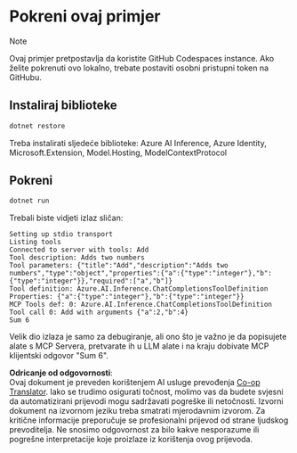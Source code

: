 <!--
CO_OP_TRANSLATOR_METADATA:
{
  "original_hash": "24b8b80f2e64a0ee05d1fc394c158638",
  "translation_date": "2025-05-17T10:44:52+00:00",
  "source_file": "03-GettingStarted/03-llm-client/solution/dotnet/README.md",
  "language_code": "hr"
}
-->
# Pokreni ovaj primjer

> [!NOTE]
> Ovaj primjer pretpostavlja da koristite GitHub Codespaces instance. Ako želite pokrenuti ovo lokalno, trebate postaviti osobni pristupni token na GitHubu.

## Instaliraj biblioteke

```sh
dotnet restore
```

Treba instalirati sljedeće biblioteke: Azure AI Inference, Azure Identity, Microsoft.Extension, Model.Hosting, ModelContextProtocol

## Pokreni

```sh 
dotnet run
```

Trebali biste vidjeti izlaz sličan:

```text
Setting up stdio transport
Listing tools
Connected to server with tools: Add
Tool description: Adds two numbers
Tool parameters: {"title":"Add","description":"Adds two numbers","type":"object","properties":{"a":{"type":"integer"},"b":{"type":"integer"}},"required":["a","b"]}
Tool definition: Azure.AI.Inference.ChatCompletionsToolDefinition
Properties: {"a":{"type":"integer"},"b":{"type":"integer"}}
MCP Tools def: 0: Azure.AI.Inference.ChatCompletionsToolDefinition
Tool call 0: Add with arguments {"a":2,"b":4}
Sum 6
```

Velik dio izlaza je samo za debugiranje, ali ono što je važno je da popisujete alate s MCP Servera, pretvarate ih u LLM alate i na kraju dobivate MCP klijentski odgovor "Sum 6".

**Odricanje od odgovornosti**:  
Ovaj dokument je preveden korištenjem AI usluge prevođenja [Co-op Translator](https://github.com/Azure/co-op-translator). Iako se trudimo osigurati točnost, molimo vas da budete svjesni da automatizirani prijevodi mogu sadržavati pogreške ili netočnosti. Izvorni dokument na izvornom jeziku treba smatrati mjerodavnim izvorom. Za kritične informacije preporučuje se profesionalni prijevod od strane ljudskog prevoditelja. Ne snosimo odgovornost za bilo kakve nesporazume ili pogrešne interpretacije koje proizlaze iz korištenja ovog prijevoda.